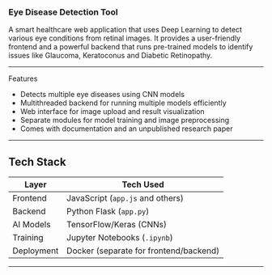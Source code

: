 ### Eye Disease Detection Tool

A smart healthcare web application that uses Deep Learning to detect various eye conditions from retinal images. It provides a user-friendly frontend and a powerful backend that runs pre-trained models to identify issues like Glaucoma, Keratoconus and Diabetic Retinopathy.

---

 Features

- Detects multiple eye diseases using CNN models
- Multithreaded backend for running multiple models efficiently
- Web interface for image upload and result visualization
- Separate modules for model training and image preprocessing
- Comes with documentation and an unpublished research paper
  
---

## Tech Stack

| Layer      | Tech Used                         |
|------------|-----------------------------------|
| Frontend   | JavaScript (`app.js` and others)  |
| Backend    | Python Flask (`app.py`)           |
| AI Models  | TensorFlow/Keras (CNNs)           |
| Training   | Jupyter Notebooks (`.ipynb`)      |
| Deployment | Docker (separate for frontend/backend) | 

---


